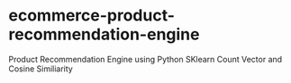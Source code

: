 # ecommerce-product-recommendation-engine
Product Recommendation Engine using Python SKlearn Count Vector and Cosine Similiarity

